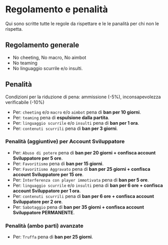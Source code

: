 # Regolamento e penalità
Qui sono scritte tutte le regole da rispettare e le le panalità per chi non le rispetta.
## Regolamento generale
- No cheeting, No macro, No aimbot
- No teaming
- No linguaggio scurrile e/o insulti.

## Penalità
Condizioni per la riduzione di pena: ammissione (-5%), inconsapevolezza verificabile (-10%) 
- Per: `cheeting` e/o `macro` e/o `aimbot` pena di **ban per 10 giorni**.
- Per: `teaming` pena di **espulsione dalla partita**.
- Per: `linguaggio scurrile` e/o `insulti` pena di **ban per 1 ora**.
- Per: `contenuti scurrili` pena di **ban per 3 giorni**.

### Penalità (aggiuntive) per Account Sviluppatore
- Per: `Abuso di potere` pena di **ban per 20 giorni + confisca account Sviluppatore per 5 ore**.
- Per: `Favoritismo` pena di **ban per 15 giorni**.
- Per: `Favoritismo Aggravato` pena di **ban per 25 giorni + confisca account Sviluppatore per 15 ore**.
- Per: `Interferenza con player immotivata` pena di **ban per 5 ore**.
- Per: `linguaggio scurrile` e/o `insulti` pena di **ban per 6 ore + confisca account Sviluppatore per 1 ora**.
- Per: `contenuti scurrili` pena di **ban per 6 ore + confisca account Sviluppatore per 2 ore**.
- Per: `Sabotaggio` pena di **ban per 35 giorni + confisca account Sviluppatore PERMANENTE**.

### Penalità (ambo parti) avanzate
- Per: `Truffa` pena di **ban per 25 giorni**.